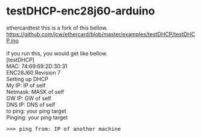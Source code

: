 # testDHCP-enc28j60-arduino
ethercardtest this is a fork of this bellow.<BR>
https://github.com/jcw/ethercard/blob/master/examples/testDHCP/testDHCP.ino<BR>
<BR>
if you run this, you would get like bellow.<BR>
[testDHCP]<BR>
MAC: 74:69:69:2D:30:31<BR>
ENC28J60 Revision 7<BR>
Setting up DHCP<BR>
My IP: IP of self<BR>
Netmask: MASK of self<BR>
GW IP: GW of self<BR>
DNS IP: DNS of self<BR>
to ping: your ping target<BR>
Pinging: your ping target<BR>
<pre>>>> ping from: IP of another machine<BR>
